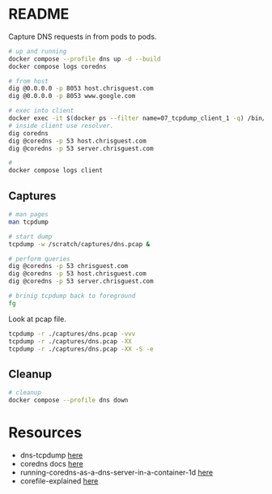 # README
Capture DNS requests in from pods to pods.

```sh
# up and running
docker compose --profile dns up -d --build   
docker compose logs coredns   

# from host 
dig @0.0.0.0 -p 8053 host.chrisguest.com 
dig @0.0.0.0 -p 8053 www.google.com

# exec into client
docker exec -it $(docker ps --filter name=07_tcpdump_client_1 -q) /bin/bash
# inside client use resolver.
dig coredns
dig @coredns -p 53 host.chrisguest.com 
dig @coredns -p 53 server.chrisguest.com 

# 
docker compose logs client
```

## Captures
```sh
# man pages
man tcpdump

# start dump
tcpdump -w /scratch/captures/dns.pcap &

# perform queries
dig @coredns -p 53 chrisguest.com 
dig @coredns -p 53 host.chrisguest.com 
dig @coredns -p 53 server.chrisguest.com 

# brinig tcpdump back to foreground
fg
```

Look at pcap file.
```sh
tcpdump -r ./captures/dns.pcap -vvv
tcpdump -r ./captures/dns.pcap -XX
tcpdump -r ./captures/dns.pcap -XX -S -e
```

## Cleanup
```sh
# cleanup
docker compose --profile dns down
```
# Resources
* dns-tcpdump [here](https://www.netmeister.org/blog/dns-tcpdump.html)  
* coredns docs [here](https://coredns.io/manual/toc/)  
* running-coredns-as-a-dns-server-in-a-container-1d [here](https://dev.to/robbmanes/running-coredns-as-a-dns-server-in-a-container-1d0)  
* corefile-explained [here](https://coredns.io/2017/07/23/corefile-explained/)  